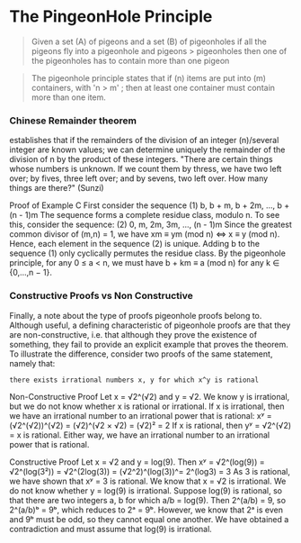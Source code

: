 # The PingeonHole Principle
> Given a set (A) of pigeons and 
> a set (B) of pigeonholes
> if all the pigeons fly into a pigeonhole
> and pigeons > pigeonholes
> then one of the pigeonholes has to contain more than one pigeon

> The pigeonhole principle states that if (n) items are put into (m) containers,
> with 'n > m' ; then at least one container must contain more than one item.

### Chinese Remainder theorem
establishes that if the remainders of the division of an integer (n)/several integer are known values; we can determine uniquely the remainder of the division of n by the product of these integers. 
"There are certain things whose numbers is unknown. If we count them by thress, we have two left over; by fives, three left over; and by sevens, two left over. How many things are there?" (Sunzi)

Proof of Example C
First consider the sequence
(1)   b, b + m, b + 2m, ..., b + (n - 1)m
The sequence forms a complete residue class, modulo n. To see this, consider the sequence:
(2)   0, m, 2m, 3m, ..., (n - 1)m
Since the greatest common divisor of (m,n) = 1, we have xm ≡ ym (mod n) <=> x ≡ y (mod n). Hence, each element in the sequence (2) is unique. Adding b to the sequence (1) only cyclically permutes the residue class.
By the pigeonhole principle, for any 0 ≤ a < n, we must have b + km ≡ a (mod n) for any k ∈ {0,...,n − 1}.


### Constructive Proofs vs Non Constructive

Finally, a note about the type of proofs pigeonhole proofs belong to. Although useful, a defining characteristic of pigeonhole proofs are that they are non-constructive, i.e. that although they prove the existence of something, they fail to provide an explicit example that proves the theorem. To illustrate the difference, consider two proofs of the same statement, namely that:

`there exists irrational numbers x, y for which x^y is rational`

Non-Constructive Proof
Let x = √2^(√2) and y = √2. We know y is irrational, but we do not know whether x is rational or irrational. If x is irrational, then we have an irrational number to an irrational power that is rational:
xʸ = (√2^(√2))^(√2) = (√2)^(√2 × √2) = (√2)² = 2
If x is rational, then 
yʸ = √2^(√2) = x is rational.
Either way, we have an irrational number to an irrational power that is rational.

Constructive Proof
Let x = √2 and y = log(9). Then 
xʸ = √2^(log(9)) = √2^(log(3²)) = √2^(2log(3)) = (√2^2)^(log(3))^= 2^(log3) = 3
As 3 is rational, we have shown that xʸ = 3 is rational.
We know that x = √2 is irrational. We do not know whether y = log(9) is irrational. Suppose log(9) is rational, so that there are two integers a, b for which  a/b = log(9). Then 2^(a/b) = 9, so 2^(a/b)ᵇ = 9ᵇ, which reduces to 2ᵃ = 9ᵇ. However, we know that 2ᵃ is even and 9ᵇ must be odd, so they cannot equal one another. We have obtained a contradiction and must assume that log(9) is irrational.

